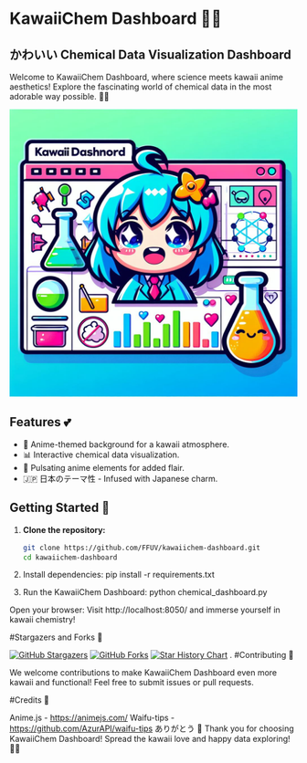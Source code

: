 # KawaiiChem Dashboard 🌸💖

## かわいい Chemical Data Visualization Dashboard

Welcome to KawaiiChem Dashboard, where science meets kawaii anime aesthetics! Explore the fascinating world of chemical data in the most adorable way possible. 🌈✨

![KawaiiChem Dashboard](kawaii_chem_dashboard.png)

## Features 💕

- 🎨 Anime-themed background for a kawaii atmosphere.
- 📊 Interactive chemical data visualization.
- 🌟 Pulsating anime elements for added flair.
- 🇯🇵 日本のテーマ性 - Infused with Japanese charm.

## Getting Started 🚀

1. **Clone the repository:**
   ```bash
   git clone https://github.com/FFUV/kawaiichem-dashboard.git
   cd kawaiichem-dashboard
2. Install dependencies:
pip install -r requirements.txt

3. Run the KawaiiChem Dashboard:
python chemical_dashboard.py

Open your browser:
Visit http://localhost:8050/ and immerse yourself in kawaii chemistry!

#Stargazers and Forks 🌟

[![GitHub Stargazers](https://img.shields.io/github/stars/FFUV/kawaiichem-dashboard.svg?style=social)](https://github.com/FFUV/kawaiichem-dashboard/stargazers)
[![GitHub Forks](https://img.shields.io/github/forks/FFUV/kawaiichem-dashboard.svg?style=social)](https://github.com/FFUV/kawaiichem-dashboard/network/members)
[![Star History Chart](https://api.star-history.com/svg?repos=FFUV/KawaiiChem-Dashboard&type=Date)](https://star-history.com/#FFUV/KawaiiChem-Dashboard&Date)
.
#Contributing 🌟

We welcome contributions to make KawaiiChem Dashboard even more kawaii and functional! Feel free to submit issues or pull requests.

#Credits 🌸

Anime.js - https://animejs.com/
Waifu-tips - https://github.com/AzurAPI/waifu-tips
ありがとう 🙏
Thank you for choosing KawaiiChem Dashboard! Spread the kawaii love and happy data exploring! 💖✨


